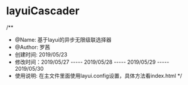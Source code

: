 # layuiCascader
/**
 * @Name: 基于layui的异步无限级联选择器
 * @Author: 罗茜
 * 创建时间: 2019/05/23
 * 修改时间：2019/05/27 ----- 2019/05/28	----- 2019/05/29 ----- 2019/05/30
 * 使用说明: 在主文件里面使用layui.config设置，具体方法看index.html
 */

